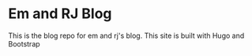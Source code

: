 # Em and RJ Blog

This is the blog repo for em and rj's blog. This site is built with Hugo and Bootstrap
